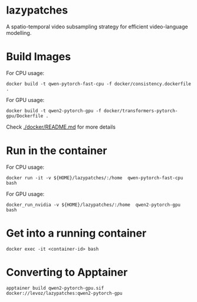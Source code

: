 # lazypatches
A spatio-temporal video subsampling strategy for efficient video-language modelling. 



# Build Images

For CPU usage: 

```docker build -t qwen-pytorch-fast-cpu -f docker/consistency.dockerfile .```


For GPU usage:

```docker build -t qwen2-pytorch-gpu -f docker/transformers-pytorch-gpu/Dockerfile .```

Check [./docker/README.md](./docker/README.md) for more details


# Run in the container

For CPU usage: 

```docker run -it -v ${HOME}/lazypatches/:/home  qwen-pytorch-fast-cpu bash```


For GPU usage:

```docker_run_nvidia -v ${HOME}/lazypatches/:/home  qwen2-pytorch-gpu bash```

# Get into a running container

```docker exec -it <container-id> bash```


# Converting to Apptainer

```apptainer build qwen2-pytorch-gpu.sif  docker://levoz/lazypatches:qwen2-pytorch-gpu```



